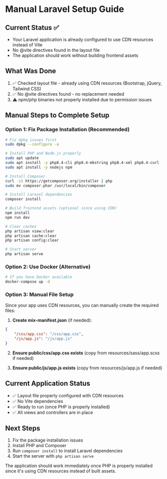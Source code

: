 # Manual Laravel Setup Guide

## Current Status ✅
- Your Laravel application is already configured to use CDN resources instead of Vite
- No @vite directives found in the layout file
- The application should work without building frontend assets

## What Was Done
1. ✅ Checked layout file - already using CDN resources (Bootstrap, jQuery, Tailwind CSS)
2. ✅ No @vite directives found - no replacement needed
3. ⚠️ npm/php binaries not properly installed due to permission issues

## Manual Steps to Complete Setup

### Option 1: Fix Package Installation (Recommended)
```bash
# Fix dpkg issues first
sudo dpkg --configure -a

# Install PHP and Node.js properly
sudo apt update
sudo apt install -y php8.4-cli php8.4-mbstring php8.4-xml php8.4-curl
sudo apt install -y nodejs npm

# Install Composer
curl -sS https://getcomposer.org/installer | php
sudo mv composer.phar /usr/local/bin/composer

# Install Laravel dependencies
composer install

# Build frontend assets (optional since using CDN)
npm install
npm run dev

# Clear caches
php artisan view:clear
php artisan cache:clear
php artisan config:clear

# Start server
php artisan serve
```

### Option 2: Use Docker (Alternative)
```bash
# If you have Docker available
docker-compose up -d
```

### Option 3: Manual File Setup
Since your app uses CDN resources, you can manually create the required files:

1. **Create mix-manifest.json** (if needed):
```json
{
    "/css/app.css": "/css/app.css",
    "/js/app.js": "/js/app.js"
}
```

2. **Ensure public/css/app.css exists** (copy from resources/sass/app.scss if needed)

3. **Ensure public/js/app.js exists** (copy from resources/js/app.js if needed)

## Current Application Status
- ✅ Layout file properly configured with CDN resources
- ✅ No Vite dependencies
- ✅ Ready to run (once PHP is properly installed)
- ✅ All views and controllers are in place

## Next Steps
1. Fix the package installation issues
2. Install PHP and Composer
3. Run `composer install` to install Laravel dependencies
4. Start the server with `php artisan serve`

The application should work immediately once PHP is properly installed since it's using CDN resources instead of built assets.